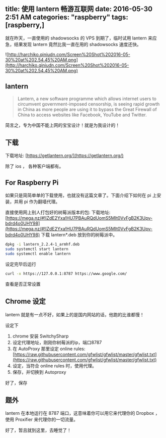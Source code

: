 title: 使用 lantern 畅游互联网
date: 2016-05-30 2:51 AM
categories: "raspberry"
tags: [raspberry,]
---

就在昨天，一直使用的 shadowsocks 的 VPS 到期了，临时试用 lantern 来应急，结果发现 lantern 竟然比我一直在用的 shadowsocks 速度还快。

<!--more-->

![http://harchiko.qiniudn.com/Screen%20Shot%202016-05-30%20at%202.54.45%20AM.png](http://harchiko.qiniudn.com/Screen%20Shot%202016-05-30%20at%202.54.45%20AM.png)

## lantern

> Lantern, a new software programme which allows internet users to circumvent government-imposed censorship, is seeing rapid growth in China as more people are using it to bypass the Great Firewall of China to access websites like Facebook, YouTube and Twitter.

简言之，专为中国不能上网的宝宝设计！就是为我设计的！

## 下载

下载地址: [https://getlantern.org/](https://getlantern.org/)

除了 ios ， 各种客户端都有。

## For Raspberry Pi

如果只是简简单单的下载使用，也就没有这篇文章了。下面介绍下如何在 pi 上安装，并用 pi 作为翻墙代理。

直接使用网上别人打包好的树莓派版本的包: 下载地址: [https://mega.nz/#!IZdE2Yxa!HU7PBAuRQdUomS5MIt0VvFgB2K3Upv-bdrd4o0UHY98](https://mega.nz/#!IZdE2Yxa!HU7PBAuRQdUomS5MIt0VvFgB2K3Upv-bdrd4o0UHY98) 下载 lantern*.deb 放到你的树莓派中。

```bash
dpkg -i lantern_2.2.4-1_armhf.deb
sudo systemctl start lantern
sudo systemctl enable lantern
```

设定完毕后运行

```bash
curl -x https://127.0.0.1:8787 https://www.google.com/
```

查看是否正常设置

## Chrome 设定

lantern 就是有一点不好，如果上的是国内网站的话，他跑的比谁都慢！

设定下

1. chrome 安装 SwitchySharp
2. 设定代理地址，刚刚你树莓派的ip，端口8787
3. 在 AutoProxy 那里设定 online rules: [https://raw.githubusercontent.com/gfwlist/gfwlist/master/gfwlist.txt](https://raw.githubusercontent.com/gfwlist/gfwlist/master/gfwlist.txt)
4. 设定，当符合 online rules 时，使用代理。
5. 保存，并切换到 Autoproxy

好了，保存

## 题外

lantern 在本地运行在 8787 端口，这意味着你可以用它来代理你的 Dropbox ， 使用 Proxifier 来代理你的一切流量。

好了，暂且就到这里，去睡觉了！
